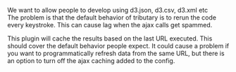 We want to allow people to develop using d3.json, d3.csv, d3.xml etc  
The problem is that the default behavior of tributary is to rerun the code
every keystroke. This can cause lag when the ajax calls get spammed.  

This plugin will cache the results based on the last URL executed. This should cover
the default behavior people expect. It could cause a problem if you want to programmatically
refresh data from the same URL, but there is an option to turn off the ajax caching added to the config.
